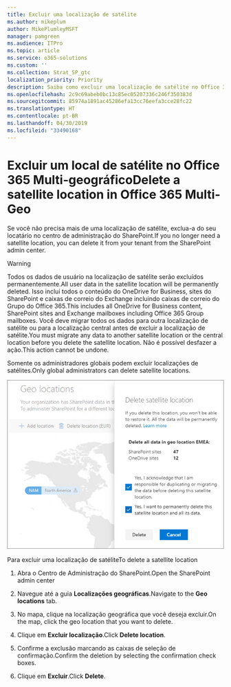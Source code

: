 ```yaml
---
title: Excluir uma localização de satélite
ms.author: mikeplum
author: MikePlumleyMSFT
manager: pamgreen
ms.audience: ITPro
ms.topic: article
ms.service: o365-solutions
ms.custom: ''
ms.collection: Strat_SP_gtc
localization_priority: Priority
description: Saiba como excluir uma localização de satélite no Office 365 Multi-geográfico.
ms.openlocfilehash: 2c9c69abeb0bc13c85ec05207336c246f350383d
ms.sourcegitcommit: 85974a1891ac45286efa13cc76eefa3cce28fc22
ms.translationtype: HT
ms.contentlocale: pt-BR
ms.lasthandoff: 04/30/2019
ms.locfileid: "33490168"
---
```

# <a name="delete-a-satellite-location-in-office-365-multi-geo"></a><span data-ttu-id="24430-103">Excluir um local de satélite no Office 365 Multi-geográfico</span><span class="sxs-lookup"><span data-stu-id="24430-103">Delete a satellite location in Office 365 Multi-Geo</span></span>

<span data-ttu-id="24430-104">Se você não precisa mais de uma localização de satélite, exclua-a do seu locatário no centro de administração do SharePoint.</span><span class="sxs-lookup"><span data-stu-id="24430-104">If you no longer need a satellite location, you can delete it from your tenant from the SharePoint admin center.</span></span>

> [!WARNING]
> <span data-ttu-id="24430-105">Todos os dados de usuário na localização de satélite serão excluídos permanentemente.</span><span class="sxs-lookup"><span data-stu-id="24430-105">All user data in the satellite location will be permanently deleted.</span></span> <span data-ttu-id="24430-106">Isso inclui todos o conteúdo do OneDrive for Business, sites do SharePoint e caixas de correio do Exchange incluindo caixas de correio do Grupo do Office 365.</span><span class="sxs-lookup"><span data-stu-id="24430-106">This includes all OneDrive for Business content, SharePoint sites and Exchange mailboxes including Office 365 Group mailboxes.</span></span> <span data-ttu-id="24430-107">Você deve migrar todos os dados para outra localização de satélite ou para a localização central antes de excluir a localização de satélite.</span><span class="sxs-lookup"><span data-stu-id="24430-107">You must migrate any data to another satellite location or the central location before you delete the satellite location.</span></span> <span data-ttu-id="24430-108">Não é possível desfazer a ação.</span><span class="sxs-lookup"><span data-stu-id="24430-108">This action cannot be undone.</span></span>

<span data-ttu-id="24430-109">Somente os administradores globais podem excluir localizações de satélites.</span><span class="sxs-lookup"><span data-stu-id="24430-109">Only global administrators can delete satellite locations.</span></span>

![Captura de tela de um centro de administração multi-geográfico mostrando a exclusão da interface do usuário de uma localização](media/multi-geo-delete-satellite-location.png)

<span data-ttu-id="24430-111">Para excluir uma localização de satélite</span><span class="sxs-lookup"><span data-stu-id="24430-111">To delete a satellite location</span></span>

1. <span data-ttu-id="24430-112">Abra o Centro de Administração do SharePoint.</span><span class="sxs-lookup"><span data-stu-id="24430-112">Open the SharePoint admin center</span></span>

2. <span data-ttu-id="24430-113">Navegue até a guia **Localizações geográficas**.</span><span class="sxs-lookup"><span data-stu-id="24430-113">Navigate to the **Geo locations** tab.</span></span>

3. <span data-ttu-id="24430-114">No mapa, clique na localização geográfica que você deseja excluir.</span><span class="sxs-lookup"><span data-stu-id="24430-114">On the map, click the geo location that you want to delete.</span></span>

4. <span data-ttu-id="24430-115">Clique em **Excluir localização**.</span><span class="sxs-lookup"><span data-stu-id="24430-115">Click **Delete location**.</span></span>

5. <span data-ttu-id="24430-116">Confirme a exclusão marcando as caixas de seleção de confirmação.</span><span class="sxs-lookup"><span data-stu-id="24430-116">Confirm the deletion by selecting the confirmation check boxes.</span></span>

6. <span data-ttu-id="24430-117">Clique em **Excluir**.</span><span class="sxs-lookup"><span data-stu-id="24430-117">Click **Delete**.</span></span>
